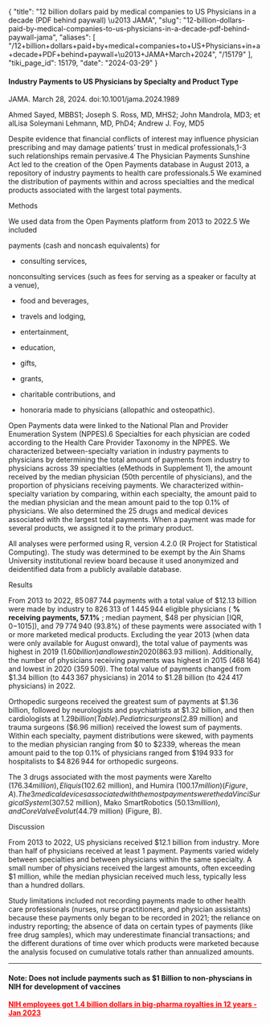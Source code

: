 {
  "title": "12 billion dollars paid by medical companies to US Physicians in a decade (PDF behind paywall) \u2013 JAMA",
  "slug": "12-billion-dollars-paid-by-medical-companies-to-us-physicians-in-a-decade-pdf-behind-paywall-jama",
  "aliases": [
    "/12+billion+dollars+paid+by+medical+companies+to+US+Physicians+in+a+decade+PDF+behind+paywall+\u2013+JAMA+March+2024",
    "/15179"
  ],
  "tiki_page_id": 15179,
  "date": "2024-03-29"
}


#### Industry Payments to US Physicians by Specialty and Product Type

JAMA. March 28, 2024. doi:10.1001/jama.2024.1989

Ahmed Sayed, MBBS1; Joseph S. Ross, MD, MHS2; John Mandrola, MD3; et alLisa Soleymani Lehmann, MD, PhD4; Andrew J. Foy, MD5

Despite evidence that financial conflicts of interest may influence physician prescribing and may damage patients’ trust in medical professionals,1-3 such relationships remain pervasive.4 The Physician Payments Sunshine Act led to the creation of the Open Payments database in August 2013, a repository of industry payments to health care professionals.5 We examined the distribution of payments within and across specialties and the medical products associated with the largest total payments.

Methods

We used data from the Open Payments platform from 2013 to 2022.5 We included 

payments (cash and noncash equivalents) for 

* consulting services,

nonconsulting services (such as fees for serving as a speaker or faculty at a venue), 

* food and beverages, 

* travels and lodging, 

* entertainment, 

* education, 

* gifts, 

* grants, 

* charitable contributions, and 

* honoraria made to physicians (allopathic and osteopathic).

Open Payments data were linked to the National Plan and Provider Enumeration System (NPPES).6 Specialties for each physician are coded according to the Health Care Provider Taxonomy in the NPPES. We characterized between-specialty variation in industry payments to physicians by determining the total amount of payments from industry to physicians across 39 specialties (eMethods in Supplement 1), the amount received by the median physician (50th percentile of physicians), and the proportion of physicians receiving payments. We characterized within-specialty variation by comparing, within each specialty, the amount paid to the median physician and the mean amount paid to the top 0.1% of physicians. We also determined the 25 drugs and medical devices associated with the largest total payments. When a payment was made for several products, we assigned it to the primary product.

All analyses were performed using R, version 4.2.0 (R Project for Statistical Computing). The study was determined to be exempt by the Ain Shams University institutional review board because it used anonymized and deidentified data from a publicly available database.

Results

From 2013 to 2022, 85 087 744 payments with a total value of $12.13 billion were made by industry to 826 313 of 1 445 944 eligible physicians ( **% receiving payments, 57.1%** ; median payment, $48 per physician <span>[IQR, $0-$1015]</span>), and 79 774 940 (93.8%) of these payments were associated with 1 or more marketed medical products. Excluding the year 2013 (when data were only available for August onward), the total value of payments was highest in 2019 ($1.60 billion) and lowest in 2020 ($863.93 million). Additionally, the number of physicians receiving payments was highest in 2015 (468 164) and lowest in 2020 (359 509). The total value of payments changed from $1.34 billion (to 443 367 physicians) in 2014 to $1.28 billion (to 424 417 physicians) in 2022.

Orthopedic surgeons received the greatest sum of payments at $1.36 billion, followed by neurologists and psychiatrists at $1.32 billion, and then cardiologists at $1.29 billion (Table). Pediatric surgeons ($2.89 million) and trauma surgeons ($6.96 million) received the lowest sum of payments. Within each specialty, payment distributions were skewed, with payments to the median physician ranging from $0 to $2339, whereas the mean amount paid to the top 0.1% of physicians ranged from $194 933 for hospitalists to $4 826 944 for orthopedic surgeons.

The 3 drugs associated with the most payments were Xarelto ($176.34 million), Eliquis ($102.62 million), and Humira ($100.17 million) (Figure, A). The 3 medical devices associated with the most payments were the da Vinci Surgical System ($307.52 million), Mako SmartRobotics ($50.13 million), and CoreValve Evolut ($44.79 million) (Figure, B).

Discussion

From 2013 to 2022, US physicians received $12.1 billion from industry. More than half of physicians received at least 1 payment. Payments varied widely between specialties and between physicians within the same specialty. A small number of physicians received the largest amounts, often exceeding $1 million, while the median physician received much less, typically less than a hundred dollars.

Study limitations included not recording payments made to other health care professionals (nurses, nurse practitioners, and physician assistants) because these payments only began to be recorded in 2021; the reliance on industry reporting; the absence of data on certain types of payments (like free drug samples), which may underestimate financial transactions; and the different durations of time over which products were marketed because the analysis focused on cumulative totals rather than annualized amounts.

---

#### Note: Does not include payments such as $1 Billion to non-physcians in NIH for development of vaccines

 **<a href="/posts/nih-employees-got-14-billion-dollars-in-big-pharma-royalties-in-12-years" style="color: red; text-decoration: underline;" title="This post/category does not exist yet: NIH employees got 1.4 billion dollars in big-pharma royalties in 12 years - Jan 2023">NIH employees got 1.4 billion dollars in big-pharma royalties in 12 years - Jan 2023</a>** 
